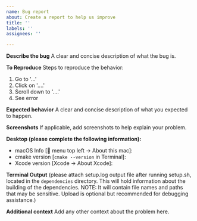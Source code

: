 ```yaml
---
name: Bug report
about: Create a report to help us improve
title: ''
labels: ''
assignees: ''

---
```


**Describe the bug**
A clear and concise description of what the bug is.

**To Reproduce**
Steps to reproduce the behavior:
1. Go to '...'
2. Click on '....'
3. Scroll down to '....'
4. See error

**Expected behavior**
A clear and concise description of what you expected to happen.

**Screenshots**
If applicable, add screenshots to help explain your problem.

**Desktop (please complete the following information):**
 - macOS Info [ menu top left -> About this mac]:
 - cmake version [`cmake --version` in Terminal]:
 - Xcode version [Xcode -> About Xcode]:

**Terminal Output**
(please attach setup.log output file after running setup.sh, located in the `dependencies` directory.  This will hold information about the building of the dependencies.  NOTE: It will contain file names and paths that may be sensitive.  Upload is optional but recommended for debugging assistance.)

**Additional context**
Add any other context about the problem here.
